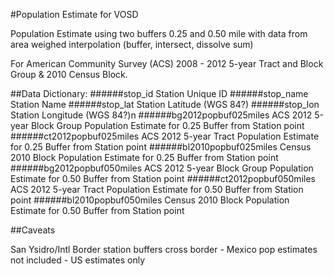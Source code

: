 #Population Estimate for VOSD

Population Estimate using two buffers 0.25 and 0.50 mile with data from area weighed interpolation (buffer, intersect, dissolve sum)

For American Community Survey (ACS) 2008 - 2012 5-year Tract and Block Group & 2010 Census Block.

##Data Dictionary:
######stop_id
Station Unique ID
######stop_name
Station Name
######stop_lat
Station Latitude (WGS 84?)
######stop_lon
Station Longitude (WGS 84?)n
######bg2012popbuf025miles
ACS 2012 5-year Block Group Population Estimate for 0.25 Buffer from Station point
######ct2012popbuf025miles
ACS 2012 5-year Tract Population Estimate for 0.25 Buffer from Station point
######bl2010popbuf025miles
Census 2010 Block Population Estimate for 0.25 Buffer from Station point
######bg2012popbuf050miles
ACS 2012 5-year Block Group Population Estimate for 0.50 Buffer from Station point
######ct2012popbuf050miles
ACS 2012 5-year Tract Population Estimate for 0.50 Buffer from Station point
######bl2010popbuf050miles
Census 2010 Block Population Estimate for 0.50 Buffer from Station point

##Caveats

San Ysidro/Intl Border station buffers cross border - Mexico pop estimates not included - US estimates only
